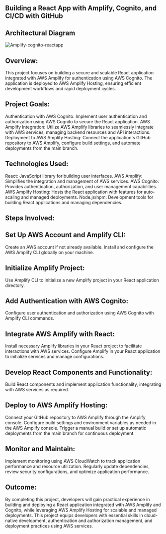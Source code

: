 ## Building a React App with Amplify, Cognito, and CI/CD with GitHub

## Architectural Diagram
![Amplify-cognito-reactapp](https://github.com/user-attachments/assets/7e5d9e59-bafc-4092-baee-8bdd6c464bae)

## Overview:
This project focuses on building a secure and scalable React application integrated with AWS Amplify for authentication using AWS Cognito. The application is deployed to AWS Amplify Hosting, ensuring efficient development workflows and rapid deployment cycles.

## Project Goals:
Authentication with AWS Cognito: Implement user authentication and authorization using AWS Cognito to secure the React application.
AWS Amplify Integration: Utilize AWS Amplify libraries to seamlessly integrate with AWS services, managing backend resources and API interactions.
Deployment to AWS Amplify Hosting: Connect the application's GitHub repository to AWS Amplify, configure build settings, and automate deployments from the main branch.

## Technologies Used:
React: JavaScript library for building user interfaces.
AWS Amplify: Simplifies the integration and management of AWS services.
AWS Cognito: Provides authentication, authorization, and user management capabilities.
AWS Amplify Hosting: Hosts the React application with features for auto-scaling and managed deployments.
Node.js/npm: Development tools for building React applications and managing dependencies.

## Steps Involved:

## Set Up AWS Account and Amplify CLI:
Create an AWS account if not already available.
Install and configure the AWS Amplify CLI globally on your machine.

## Initialize Amplify Project:
Use Amplify CLI to initialize a new Amplify project in your React application directory.

## Add Authentication with AWS Cognito:
Configure user authentication and authorization using AWS Cognito with Amplify CLI commands.

## Integrate AWS Amplify with React:
Install necessary Amplify libraries in your React project to facilitate interactions with AWS services.
Configure Amplify in your React application to initialize services and manage configurations.

## Develop React Components and Functionality:
Build React components and implement application functionality, integrating with AWS services as required.

## Deploy to AWS Amplify Hosting:
Connect your GitHub repository to AWS Amplify through the Amplify console.
Configure build settings and environment variables as needed in the AWS Amplify console.
Trigger a manual build or set up automatic deployments from the main branch for continuous deployment.

## Monitor and Maintain:
Implement monitoring using AWS CloudWatch to track application performance and resource utilization.
Regularly update dependencies, review security configurations, and optimize application performance.

## Outcome:
By completing this project, developers will gain practical experience in building and deploying a React application integrated with AWS Amplify and Cognito, while leveraging AWS Amplify Hosting for scalable and managed deployments. This project equips developers with essential skills in cloud-native development, authentication and authorization management, and deployment practices using AWS services.
